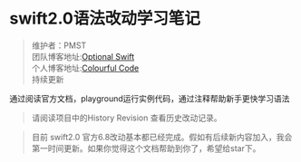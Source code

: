 # swift2.0语法改动学习笔记

>维护者：PMST  
团队博客地址:[Optional Swift](http://optionalswift.cn)  
个人博客地址:[Colourful Code](http://colourfulcode.cn)  
持续更新

通过阅读官方文档，playground运行实例代码，通过注释帮助新手更快学习语法

> 请阅读项目中的History Revision 查看历史改动记录。

>目前 swift2.0 官方6.8改动基本都已经完成。假如有后续新内容加入，我会第一时间更新。如果你觉得这个文档帮助到你了，希望给star下。



